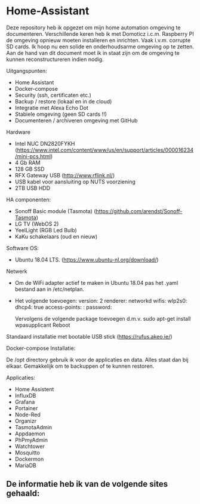 # Home-Assistant
Deze repository heb ik opgezet om mijn home automation omgeving te documenteren. Verschillende keren heb ik met Domoticz i.c.m. Raspberry PI de omgeving opnieuw moeten installeren en inrichten. Vaak i.v.m. corrupte SD cards. 
Ik hoop nu een solide en onderhoudsarme omgeving op te zetten. Aan de hand van dit document moet ik in staat zijn om de omgeving te kunnen reconstructureren indien nodig.

Uitgangspunten:
- Home Assistant
- Docker-compose
- Security (ssh, certificaten etc.)
- Backup / restore (lokaal en in de cloud)
- Integratie met Alexa Echo Dot
- Stabiele omgeving (geen SD cards !!)
- Documenteren / archiveren omgeving met GitHub

Hardware
- Intel NUC DN2820FYKH (https://www.intel.com/content/www/us/en/support/articles/000016234/mini-pcs.html)
- 4 Gb RAM
- 128 GB SSD
- RFX Gateway USB (http://www.rflink.nl/)
- USB kabel voor aansluiting op NUTS voorziening
- 2TB USB HDD

HA componenten:
- Sonoff Basic module (Tasmota) (https://github.com/arendst/Sonoff-Tasmota)
- LG TV (WebOS 2)
- YeelLight (RGB Led Bulb)
- KaKu schakelaars (oud en nieuw)

Software
OS:
- Ubuntu 18.04 LTS. (https://www.ubuntu-nl.org/download/)

Netwerk
- Om de WiFi adapter actief te maken in Ubuntu 18.04 pas het .yaml bestand aan in /etc/netplan.
- Het volgende toevoegen:
version: 2
  renderer: networkd
  wifis:
    wlp2s0:
      dhcp4: true
      access-points:
        <Wifi naam>:
          password: <wachtwoord>
  
  Vervolgens de volgende package toevoegen d.m.v. sudo apt-get install wpasupplicant
  Reboot

Standaard installatie met bootable USB stick (https://rufus.akeo.ie/)

Docker-compose
Installatie:

De /opt directory gebruik ik voor de applicaties en data. Alles staat dan bij elkaar. Gemakkelijk om te backuppen of te kunnen restoren.

Applicaties:
- Home Assistent
- InfluxDB
- Grafana
- Portainer
- Node-Red
- Organizr
- TasmotaAdmin
- Appdaemon
- PhPmyAdmin
- Watchtower
- Mosquitto
- Dockermon
- MariaDB

De informatie heb ik van de volgende sites gehaald:
- 
